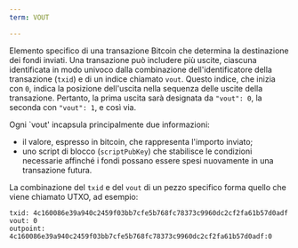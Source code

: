 ```yaml
---
term: VOUT

---
```

Elemento specifico di una transazione Bitcoin che determina la destinazione dei fondi inviati. Una transazione può includere più uscite, ciascuna identificata in modo univoco dalla combinazione dell'identificatore della transazione (`txid`) e di un indice chiamato `vout`. Questo indice, che inizia con `0`, indica la posizione dell'uscita nella sequenza delle uscite della transazione. Pertanto, la prima uscita sarà designata da `"vout": 0`, la seconda con `"vout": 1`, e così via.

Ogni `vout' incapsula principalmente due informazioni:


- il valore, espresso in bitcoin, che rappresenta l'importo inviato;
- uno script di blocco (`scriptPubKey`) che stabilisce le condizioni necessarie affinché i fondi possano essere spesi nuovamente in una transazione futura.

La combinazione del `txid` e del `vout` di un pezzo specifico forma quello che viene chiamato UTXO, ad esempio:

```text
txid: 4c160086e39a940c2459f03bb7cfe5b768fc78373c9960dc2cf2fa61b57d0adf
vout: 0
outpoint: 4c160086e39a940c2459f03bb7cfe5b768fc78373c9960dc2cf2fa61b57d0adf:0
```